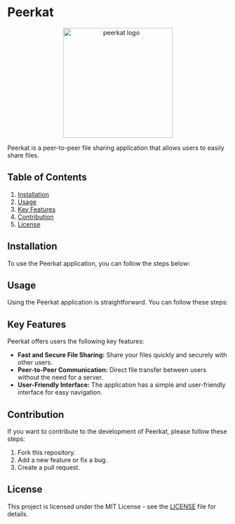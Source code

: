 # Peerkat

<p align="center">
    <img src="https://yalinpala.dev/projects/peerkat.png" alt="peerkat logo"  width="250" height="250">
</p>

Peerkat is a peer-to-peer file sharing application that allows users to easily share files.

## Table of Contents

1. [Installation](#installation)
2. [Usage](#usage)
3. [Key Features](#key-features)
4. [Contribution](#contribution)
5. [License](#license)

## Installation

To use the Peerkat application, you can follow the steps below:

## Usage

Using the Peerkat application is straightforward. You can follow these steps:

## Key Features

Peerkat offers users the following key features:

- **Fast and Secure File Sharing:** Share your files quickly and securely with other users.
- **Peer-to-Peer Communication:** Direct file transfer between users without the need for a server.
- **User-Friendly Interface:** The application has a simple and user-friendly interface for easy navigation.

## Contribution

If you want to contribute to the development of Peerkat, please follow these steps:

 1. Fork this repository.
 2. Add a new feature or fix a bug.
 3. Create a pull request.

## License

This project is licensed under the MIT License - see the [LICENSE](LICENSE) file for details.
